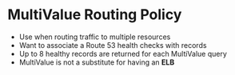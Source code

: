 # MultiValue Routing Policy

* Use when routing traffic to multiple resources
* Want to associate a Route 53 health checks with records
* Up to 8 healthy records are returned for each MultiValue query
* MultiValue is not a substitute for having an **ELB**
